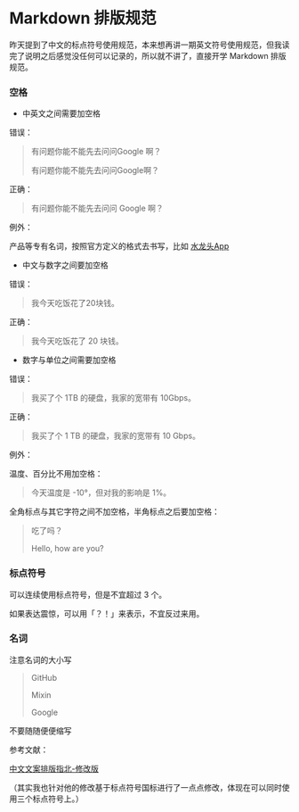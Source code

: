 # Markdown 排版规范

昨天提到了中文的标点符号使用规范，本来想再讲一期英文符号使用规范，但我读完了说明之后感觉没任何可以记录的，所以就不讲了，直接开学 Markdown 排版规范。

### 空格

* 中英文之间需要加空格

错误：

> 有问题你能不能先去问问Google 啊？
>
> 有问题你能不能先去问问Google啊？

正确：

> 有问题你能不能先去问问 Google 啊？

例外：

产品等专有名词，按照官方定义的格式去书写，比如 [水龙头App](https://app.exinearn.com/invite/6GAKFZ?source=poster)

* 中文与数字之间要加空格

错误：

> 我今天吃饭花了20块钱。

正确：

> 我今天吃饭花了 20 块钱。

* 数字与单位之间需要加空格

错误：

> 我买了个 1TB 的硬盘，我家的宽带有 10Gbps。

正确：

> 我买了个 1 TB 的硬盘，我家的宽带有 10 Gbps。

例外：

温度、百分比不用加空格：

> 今天温度是 -10°，但对我的影响是 1%。

全角标点与其它字符之间不加空格，半角标点之后要加空格：

> 吃了吗？
>
> Hello, how are you?

### 标点符号

可以连续使用标点符号，但是不宜超过 3 个。

如果表达震惊，可以用「？！」来表示，不宜反过来用。

### 名词

注意名词的大小写

> GitHub
>
> Mixin
>
> Google

不要随随便便缩写

参考文献：

[中文文案排版指北-修改版](https://github.com/sparanoid/chinese-copywriting-guidelines)

（其实我也针对他的修改基于标点符号国标进行了一点点修改，体现在可以同时使用三个标点符号上。）

